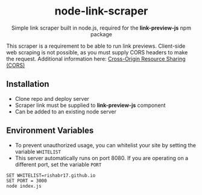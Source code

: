<h1 align="center">node-link-scraper</h1>

<p align="center">Simple link scraper built in node.js, required for the <b>link-preview-js</b> npm package</p>

<p>This scraper is a requirement to be able to run link previews. Client-side web scraping is not possible, as you must supply CORS headers to make the request. Additional information here: <a href="https://developer.mozilla.org/en-US/docs/Web/HTTP/CORS">Cross-Origin Resource Sharing (CORS)</a></p>

## Installation
- Clone repo and deploy server </br>
- Scraper link must be supplied to <b>link-preview-js</b> component </br>
- Can be added to an existing node server

## Environment Variables
- To prevent unauthorized usage, you can whitelist your site by setting the variable `WHITELIST` </br>
- This server automatically runs on port 8080. If you are operating on a different port, set the variable `PORT`
```
SET WHITELIST=rishabr17.github.io
SET PORT = 3000
node index.js
```
